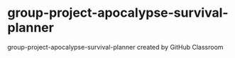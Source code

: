 # group-project-apocalypse-survival-planner
group-project-apocalypse-survival-planner created by GitHub Classroom

